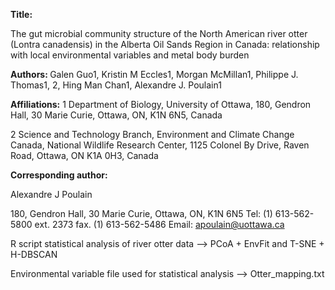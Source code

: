 <b> Title:  </b>

The gut microbial community structure of the North American river otter (Lontra canadensis) in the Alberta Oil Sands Region in Canada: relationship with local environmental variables and metal body burden

<b> Authors: </b>
Galen Guo1, Kristin M Eccles1, Morgan McMillan1, Philippe J. Thomas1, 2, Hing Man Chan1, Alexandre J. Poulain1

<b> Affiliations:</b>
1 Department of Biology, University of Ottawa, 180, Gendron Hall, 30 Marie Curie, Ottawa, ON, K1N 6N5, Canada

2 Science and Technology Branch, Environment and Climate Change Canada, National Wildlife Research Center, 1125 Colonel By Drive, Raven Road, Ottawa, ON K1A 0H3, Canada


<b> Corresponding author: </b>

Alexandre J Poulain

180, Gendron Hall, 30 Marie Curie, Ottawa, ON, K1N 6N5
Tel: (1) 613-562-5800 ext. 2373 fax. (1) 613-562-5486
Email: apoulain@uottawa.ca


R script statistical analysis of river otter data --> PCoA + EnvFit and T-SNE + H-DBSCAN

Environmental variable file used for statistical analysis --> Otter_mapping.txt
